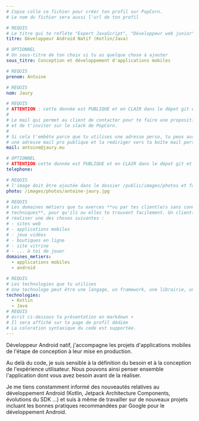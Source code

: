 ```yaml
---
# Copie colle ce fichier pour créer ton profil sur PopCorn.
# Le nom du fichier sera aussi l'url de ton profil

# REQUIS
# Le titre qui te refléte "Expert JavaScript", "Développeur web junior"
titre: Développeur Android Natif (Kotlin/Java)

# OPTIONNEL
# Un sous-titre de ton choix si tu as quelque chose à ajouter
sous_titre: Conception et développement d'applications mobiles

# REQUIS
prenom: Antoine

# REQUIS
nom: Jaury

# REQUIS
# ATTENTION : cette donnée est PUBLIQUE et en CLAIR dans le dépot git et sur le site
#
# Le mail qui permet au client de contacter pour te faire une proposition de projet
# et de t'inviter sur le slack de PopCorn.
#
# Si cela t'embête parce que tu utilises une adresse perso, tu peux aussi te créer
# une adresse mail pro publique et la rediriger vers ta boîte mail perso
mail: antoine@jaury.eu

# OPTIONNEL
# ATTENTION cette donnée est PUBLIQUE et en CLAIR dans le dépot git et sur le site
telephone:

# REQUIS
# l'image doit être ajoutée dans le dossier /public/images/photos et faire moins de 100ko ! Sa hauteur affichée sur le site sera de 300px, elle s'adaptera comme elle peut au responsive avec du css.
photo: /images/photos/antoine-jaury.jpg

# REQUIS
# Les domaines métiers que tu exerces **vu par tes client(e)s sans connaissances
# techniques**, pour qu'ils ou elles te trouvent facilement. Un client(e) veut par exemple
# réaliser une des choses suivantes :
# - sites web
# - applications mobiles
# - jeux vidéos
# - boutiques en ligne
# - site vitrine
# - ... à toi de jouer
domaines_metiers:
  - applications mobiles
  - android

# REQUIS
# Les technologies que tu utilises
# Une technologe peut être une langage, un framework, une librairie, un CMS ...
technologies:
  - Kotlin
  - Java
# REQUIS
# écrit ci-dessous ta présentation en markdown ⬇️
# Il sera affiché sur ta page de profil dédiée
# La coloration syntaxique du code est supportée.
---
```


Développeur Android natif, j'accompagne les projets d'applications mobiles de l'étape de conception à leur mise en production.

Au delà du code, je suis sensible à la définition du besoin et à la conception de l'expérience utilisateur. Nous pouvons ainsi penser ensemble l'application dont vous avez besoin avant de la réaliser.

Je me tiens constamment informé des nouveautés relatives au développement Android (Kotlin, Jetpack Architecture Components, évolutions du SDK ...) et suis à même de travailler sur de nouveaux projets incluant les bonnes pratiques recommandées par Google pour le développement Android.

